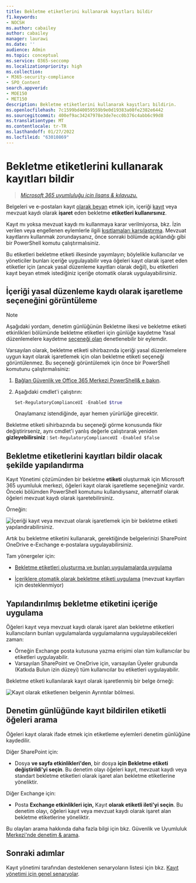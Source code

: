 ```yaml
---
title: Bekletme etiketlerini kullanarak kayıtları bildir
f1.keywords:
- NOCSH
ms.author: cabailey
author: cabailey
manager: laurawi
ms.date: ''
audience: Admin
ms.topic: conceptual
ms.service: O365-seccomp
ms.localizationpriority: high
ms.collection:
- M365-security-compliance
- SPO_Content
search.appverid:
- MOE150
- MET150
description: Bekletme etiketlerini kullanarak kayıtları bildirin.
ms.openlocfilehash: 7c1599bd40059559b9e0d19383a08fe2382e6442
ms.sourcegitcommit: 400ef9ac34247978e3de7ecc0b376c4abb6c99d8
ms.translationtype: MT
ms.contentlocale: tr-TR
ms.lasthandoff: 01/27/2022
ms.locfileid: "63010869"
---
```

# <a name="declare-records-by-using-retention-labels"></a>Bekletme etiketlerini kullanarak kayıtları bildir

>*[Microsoft 365 uyumluluğu için lisans & kılavuzu.](/office365/servicedescriptions/microsoft-365-service-descriptions/microsoft-365-tenantlevel-services-licensing-guidance/microsoft-365-security-compliance-licensing-guidance)*

Belgeleri ve e-postaları kayıt [olarak beyan](records-management.md#records) etmek için, içeriği [kayıt](retention.md#retention-labels) veya mevzuat kaydı olarak **işaret** eden bekletme **etiketleri kullanırsınız**.

Kayıt mı yoksa mevzuat kaydı mı kullanmaya karar verilmiyorsa, bkz. İzin verilen veya engellenen eylemlerle ilgili [kısıtlamaları karşılaştırma](records-management.md#compare-restrictions-for-what-actions-are-allowed-or-blocked). Mevzuat kayıtlarını kullanmak zorundaysanız, önce sonraki bölümde açıklandığı gibi bir PowerShell komutu çalıştırmalısiniz.

Bu etiketleri bekletme etiketi ilkesinde yayımlayın; böylelikle kullanıcılar ve yöneticiler bunları içeriğe uygulayabilir veya öğeleri kayıt olarak işaret eden etiketler için (ancak yasal düzenleme kayıtları olarak değil), bu etiketleri kayıt beyan etmek istediğiniz içeriğe otomatik olarak uygulayabilirsiniz.

## <a name="how-to-display-the-option-to-mark-content-as-a-regulatory-record"></a>İçeriği yasal düzenleme kaydı olarak işaretleme seçeneğini görüntüleme

> [!NOTE]
> Aşağıdaki yordam, denetim günlüğünün Bekletme ilkesi ve bekletme  etiketi etkinlikleri bölümünde bekletme etiketleri için günlüğe kaydetme Yasal düzenlemelere kaydetme [seçeneği olan](search-the-audit-log-in-security-and-compliance.md#retention-policy-and-retention-label-activities) denetlenebilir bir eylemdir.

Varsayılan olarak, bekletme etiketi sihirbazında içeriği yasal düzenlemelere uygun kayıt olarak işaretlemek için olan bekletme etiketi seçeneği görüntülenmez. Bu seçeneği görüntülemek için önce bir PowerShell komutunu çalıştırmalısiniz:

1. [Bağlan Güvenlik ve Office 365 Merkezi PowerShell& e bakın](/powershell/exchange/office-365-scc/connect-to-scc-powershell/connect-to-scc-powershell).

2. Aşağıdaki cmdlet'i çalıştırın:

    ```powershell
    Set-RegulatoryComplianceUI -Enabled $true
    ````

    Onaylamanız istendiğinde, ayar hemen yürürlüğe girecektir.

Bekletme etiketi sihirbazında bu seçeneği görme konusunda fikir değiştirirseniz, aynı cmdlet'i yanlış değerle çalıştırarak yeniden **gizleyebilirsiniz** : `Set-RegulatoryComplianceUI -Enabled $false`

## <a name="configuring-retention-labels-to-declare-records"></a>Bekletme etiketlerini kayıtları bildir olacak şekilde yapılandırma

Kayıt Yönetimi çözümünden bir bekletme **etiketi** oluşturmak için Microsoft 365 uyumluluk merkezi, öğeleri kayıt olarak işaretleme seçeneğiniz vardır. Önceki bölümden PowerShell komutunu kullandıysanız, alternatif olarak öğeleri mevzuat kaydı olarak işaretebilirsiniz.

Örneğin:

![İçeriği kayıt veya mevzuat olarak işaretlemek için bir bekletme etiketi yapılandırabilirsiniz.](../media/recordversioning6.png)

Artık bu bekletme etiketini kullanarak, gerektiğinde belgelerinizi SharePoint OneDrive e-Exchange e-postalara uygulayabilirsiniz.

Tam yönergeler için:

- [Bekletme etiketleri oluşturma ve bunları uygulamalarda uygulama](create-apply-retention-labels.md)

- [İçeriklere otomatik olarak bekletme etiketi uygulama](apply-retention-labels-automatically.md) (mevzuat kayıtları için desteklenmiyor)


## <a name="applying-the-configured-retention-label-to-content"></a>Yapılandırılmış bekletme etiketini içeriğe uygulama

Öğeleri kayıt veya mevzuat kaydı olarak işaret alan bekletme etiketleri kullanıcıların bunları uygulamalarda uygulamalarına uygulayabilecekleri zaman:

- Örneğin Exchange posta kutusuna yazma erişimi olan tüm kullanıcılar bu etiketleri uygulayabilir.
- Varsayılan SharePoint ve OneDrive için, varsayılan Üyeler grubunda (Katkıda Bulun izin düzeyi) tüm kullanıcılar bu etiketleri uygulayabilir.

Bekletme etiketi kullanılarak kayıt olarak işaretlenmiş bir belge örneği:

![Kayıt olarak etiketlenen belgenin Ayrıntılar bölmesi.](../media/recordversioning7.png)

## <a name="searching-the-audit-log-for-labeled-items-that-were-declared-records"></a>Denetim günlüğünde kayıt bildirilen etiketli öğeleri arama

Öğeleri kayıt olarak ifade etmek için etiketleme eylemleri denetim günlüğüne kaydedilir.

Diğer SharePoint için:
- Dosya **ve sayfa etkinlikleri'den**, bir dosya **için Bekletme etiketi değiştirildi'yi seçin**. Bu denetim olayı öğeleri kayıt, mevzuat kaydı veya standart bekletme etiketleri olarak işaret alan bekletme etiketlerine yöneliktir.

Diğer Exchange için:
- Posta **Exchange etkinlikleri için,** Kayıt **olarak etiketli ileti'yi seçin**. Bu denetim olayı, öğeleri kayıt veya mevzuat kaydı olarak işaret alan bekletme etiketlerine yöneliktir.

Bu olayları arama hakkında daha fazla bilgi için bkz. Güvenlik ve Uyumluluk [Merkezi'nde denetim & arama](search-the-audit-log-in-security-and-compliance.md#file-and-page-activities).

## <a name="next-steps"></a>Sonraki adımlar

Kayıt yönetimi tarafından desteklenen senaryoların listesi için bkz. [Kayıt yönetimi için genel senaryolar](get-started-with-records-management.md#common-scenarios).
